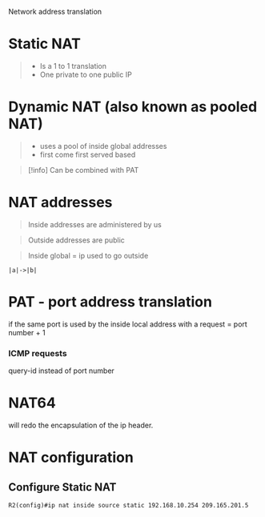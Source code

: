 Network address translation

# Static NAT
>- Is a 1 to 1 translation
>- One private to one public IP

# Dynamic NAT (also known as pooled NAT)
> - uses a pool of inside global addresses
> - first come first served based

>[!info] Can be combined with PAT

# NAT addresses

> Inside addresses are administered by us

> Outside addresses are public

> Inside global = ip used to go outside


```mermaid
|a|->|b|
```


# PAT - port address translation

if the same port is used by the inside local address with a request = port number + 1

### ICMP requests

query-id instead of port number


# NAT64

will redo the encapsulation of the ip header.

# NAT configuration

## Configure Static NAT
```
R2(config)#ip nat inside source static 192.168.10.254 209.165.201.5
```
